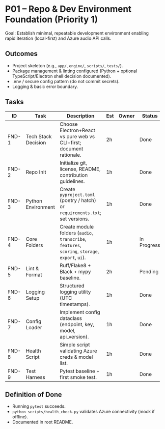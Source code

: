 # P01 – Repo & Dev Environment Foundation (Priority 1)

Goal: Establish minimal, repeatable development environment enabling rapid iteration (local-first) and Azure audio API calls.

## Outcomes
- Project skeleton (e.g., `app/`, `engine/`, `scripts/`, `tests/`).
- Package management & linting configured (Python + optional TypeScript/Electron shell decision documented).
- .env / secure config pattern (do not commit secrets).
- Logging & basic error boundary.

## Tasks
| ID | Task | Description | Est | Owner | Status | Notes |
|----|------|-------------|-----|-------|--------|-------|
| FND-1 | Tech Stack Decision | Choose Electron+React vs pure web vs CLI-first; document rationale. | 2h |  | Done | Decision: Python core + future Electron shell; start CLI tests now. |
| FND-2 | Repo Init | Initialize git, license, README, contribution guidelines. | 1h |  | Done | LICENSE, README, CONTRIBUTING added |
| FND-3 | Python Environment | Create `pyproject.toml` (poetry / hatch) or `requirements.txt`; set versions. | 1h |  | Done | pyproject with deps |
| FND-4 | Core Folders | Create module folders (`audio`, `transcribe`, `features`, `scoring`, `storage`, `export`, `ui`). | 1h |  | In Progress | partial (storage, models, config) |
| FND-5 | Lint & Format | Ruff/Flake8 + Black + mypy baseline. | 2h |  | Pending | ruff+mypy config added; black not yet configured |
| FND-6 | Logging Setup | Structured logging utility (UTC timestamps). | 1h |  | Done | structured logger module |
| FND-7 | Config Loader | Implement config dataclass (endpoint, key, model, api_version). | 1h |  | Done | load_config implemented |
| FND-8 | Health Script | Simple script validating Azure creds & model list. | 1h |  | Done | scripts/health_check.py created |
| FND-9 | Test Harness | Pytest baseline + first smoke test. | 1h |  | Done | storage backend test |

## Definition of Done
- Running `pytest` succeeds.
- `python scripts/health_check.py` validates Azure connectivity (mock if offline).
- Documented in root README.
